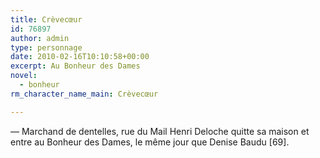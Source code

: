 ```yaml
---
title: Crèvecœur
id: 76897
author: admin
type: personnage
date: 2010-02-16T10:10:58+00:00
excerpt: Au Bonheur des Dames
novel:
  - bonheur
rm_character_name_main: Crèvecœur

---
```

— Marchand de dentelles, rue du Mail Henri Deloche quitte sa maison et entre au Bonheur des Dames, le même jour que Denise Baudu [69]. 